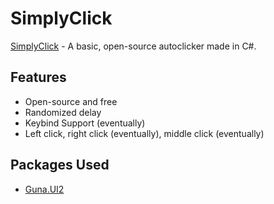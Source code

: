 # SimplyClick
[SimplyClick](https://github.com/inviscow/SimplyClick) - A basic, open-source autoclicker made in C#.

## Features
- Open-source and free
- Randomized delay
- Keybind Support (eventually)
- Left click, right click (eventually), middle click (eventually)

## Packages Used
- [Guna.UI2](https://gunaui.com/)
